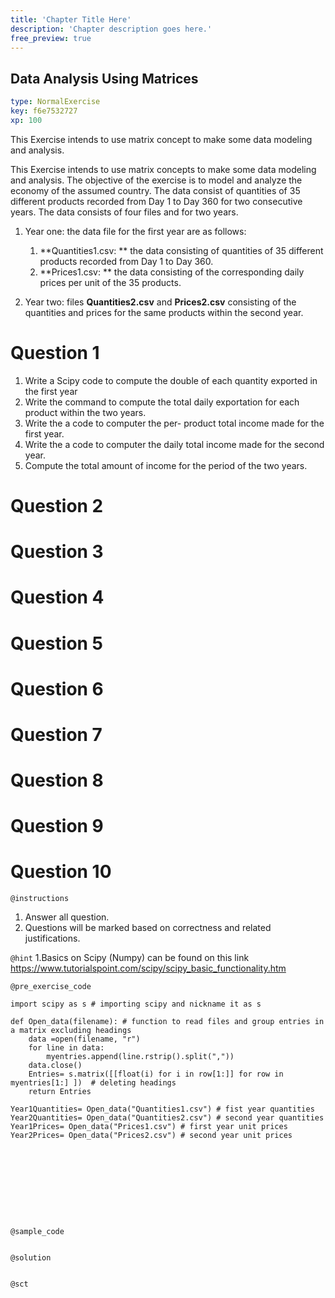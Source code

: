 ```yaml
---
title: 'Chapter Title Here'
description: 'Chapter description goes here.'
free_preview: true
---
```


## Data Analysis Using Matrices

```yaml
type: NormalExercise
key: f6e7532727
xp: 100
```

This Exercise intends to use matrix concept to make some data modeling and  analysis.


This Exercise intends to use matrix concepts to make some data modeling and  analysis.
The objective of the exercise is to model and analyze the economy of the assumed country.
The data consist of quantities  of 35 different products recorded from Day 1 to Day 360 for two consecutive years. 
The data consists of four files and for two years. 

1. Year one: the data file for the first year are as follows:
	1. **Quantities1.csv: ** the data consisting of quantities  of 35 different products recorded from Day 1 to Day 360.  
     2. **Prices1.csv: ** the data consisting of the corresponding daily prices per unit of the 35 products. 
     
2. Year two: files **Quantities2.csv**  and **Prices2.csv** consisting of the quantities and prices for the same products within the second year.


# Question 1
1. Write a Scipy code to compute the double of each quantity exported in the first year
2. Write the command to compute the total daily exportation for each product within the two years.
3. Write the a code to computer the  per- product total income made for the first year. 
4. Write the a code to computer the  daily total income made for the second year. 
5. Compute the total amount of income for the period of the two years. 

# Question 2

# Question 3

# Question 4

# Question 5

# Question 6

# Question 7

# Question 8

# Question 9

# Question 10






`@instructions`
1.  Answer all question.
2. Questions will be marked based on correctness and related justifications.

`@hint`
1.Basics on Scipy (Numpy) can be found  on this link https://www.tutorialspoint.com/scipy/scipy_basic_functionality.htm

`@pre_exercise_code`
```{python}
import scipy as s # importing scipy and nickname it as s

def Open_data(filename): # function to read files and group entries in a matrix excluding headings
    data =open(filename, "r") 
    for line in data:
        myentries.append(line.rstrip().split(","))
    data.close()
    Entries= s.matrix([[float(i) for i in row[1:]] for row in myentries[1:] ])  # deleting headings
    return Entries

Year1Quantities= Open_data("Quantities1.csv") # fist year quantities
Year2Quantities= Open_data("Quantities2.csv") # second year quantities
Year1Prices= Open_data("Prices1.csv") # first year unit prices
Year2Prices= Open_data("Prices2.csv") # second year unit prices










```

`@sample_code`
```{python}

```

`@solution`
```{python}

```

`@sct`
```{python}

```

